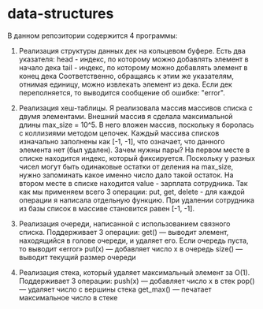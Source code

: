 # data-structures
В данном репозитории содержится 4 программы:

1. Реализация структуры данных дек на кольцевом буфере.
Есть два указателя:
head - индекс, по которому можно добавлять элемент в начало дека
tail - индекс, по которому можно добавлять элемент в конец дека
Соответственно, обращаясь к этим же указателям, отнимая единицу, можно извлекать элемент из дека.
Если дек переполняется, то выводится сообщение об ошибке: "error".

2. Реализация хеш-таблицы.
Я реализовала массив массивов списка с двумя элементами. Внешний массив я сделала максимальной длины max_size = 10^5.
В него вложен массив, поскольку я боролась с коллизиями методом цепочек. Каждый массива списков изначально заполнены как [-1, -1], что означает, что данного элемента нет (был удален).
Зачем нужны пары? На первом месте в списке находится индекс, который фиксируется. Поскольку у разных чисел могут быть одинаковые
остатки от деления на max_size, нужно запоминать какое именно число дало такой остаток. На втором месте в списке находится value - зарплата сотрудника.
Так как мы применяем всего 3 операции: put, get, delete - для каждой операции я написала отдельную функцию. При удалении сотрудника из базы список в массиве становится равен [-1, -1].

3. Реализация очереди, написанной с использованием связного списка.
Поддерживает 3 операции:
get() — выводит элемент, находящийся в голове очереди, и удаляет его. Если очередь пуста, то выводит «error»
put(x) — добавляет число x в очередь
size() — выводит текущий размер очереди

4. Реализация стека, который удаляет максимальный элемент за О(1).
Поддерживает 3 операции:
push(x) — добавляет число x в стек
pop() — удаляет число с вершины стека
get_max() — печатает максимальное число в стеке
